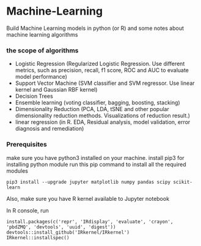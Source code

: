 # Machine-Learning
Build Machine Learning models in python (or R) and some notes about machine learning algorithms

### the scope of algorithms
* Logistic Regression (Regularized Logistic Regression. Use different metrics, such as precision, recall, f1 score, ROC and AUC to evaluate model performance)
* Support Vector Machine (SVM classifier and SVM regressor. Use linear kernel and Gaussian RBF kernel)
* Decision Trees
* Ensemble learning (voting classifier, bagging, boosting, stacking)
* Dimensionality Reduction (PCA, LDA, tSNE and other popular dimensionality reduction methods. Visualizations of reduction result.)
* linear regression (in R. EDA, Residual analysis, model validation, error diagnosis and remediation)

### Prerequisites
make sure you have python3 installed on your machine.
install pip3 for installing python module
run this pip command to install all the required modules
```
pip3 install --upgrade jupyter matplotlib numpy pandas scipy scikit-learn
```

Also, make sure you have R kernel available to Jupyter notebook

In R console, run
```
install.packages(c('repr', 'IRdisplay', 'evaluate', 'crayon', 'pbdZMQ', 'devtools', 'uuid', 'digest'))
devtools::install_github('IRkernel/IRkernel')
IRkernel::installspec()
```
